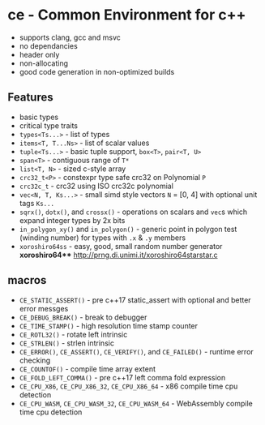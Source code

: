 # ce - Common Environment for c++

- supports clang, gcc and msvc
- no dependancies
- header only
- non-allocating
- good code generation in non-optimized builds

## Features
- basic types
- critical type traits
- `types<Ts...>` - list of types
- `items<T, T...Ns>` - list of scalar values
- `tuple<Ts...>` - basic tuple support, `box<T>`, `pair<T, U>`
- `span<T>` - contiguous range of `T*`
- `list<T, N>` - sized c-style array
- `crc32_t<P>` - constexpr type safe crc32 on Polynomial `P`
- `crc32c_t` - crc32 using ISO crc32c polynomial
- `vec<N, T, Ks...>` - small simd style vectors `N` = [0, 4] with optional unit tags `Ks...`
- `sqrx()`, `dotx()`, and `crossx()` - operations on scalars and `vec`s which expand integer types by 2x bits
- `in_polygon_xy()` and `in_polygon()` - generic point in polygon test (winding number) for types with `.x` & `.y` members
- `xoroshiro64ss` - easy, good, small random number generator **xoroshiro64\*\*** http://prng.di.unimi.it/xoroshiro64starstar.c
## macros
- `CE_STATIC_ASSERT()` - pre c++17 static_assert with optional and better error messges
- `CE_DEBUG_BREAK()` - break to debugger
- `CE_TIME_STAMP()` - high resolution time stamp counter
- `CE_ROTL32()` - rotate left intrinsic
- `CE_STRLEN()` - strlen intrinsic
- `CE_ERROR()`, `CE_ASSERT()`, `CE_VERIFY()`, and `CE_FAILED()` - runtime error checking
- `CE_COUNTOF()` - compile time array extent
- `CE_FOLD_LEFT_COMMA()` - pre c++17 left comma fold expression
- `CE_CPU_X86`, `CE_CPU_X86_32`, `CE_CPU_X86_64` - x86 compile time cpu detection
- `CE_CPU_WASM`, `CE_CPU_WASM_32`, `CE_CPU_WASM_64` - WebAssembly compile time cpu detection
